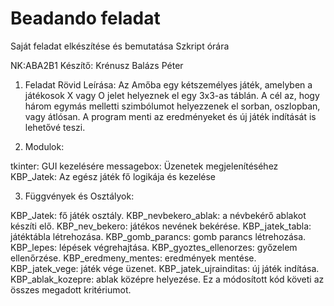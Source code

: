 # Beadando feladat 
Saját feladat elkészítése és bemutatása Szkript órára

NK:ABA2B1
Készítő: Krénusz Balázs Péter

1. Feladat Rövid Leírása:
Az Amőba egy kétszemélyes játék, amelyben a játékosok X vagy O jelet helyeznek el egy 3x3-as táblán. 
A cél az, hogy három egymás melletti szimbólumot helyezzenek el sorban, oszlopban, vagy átlósan. 
A program menti az eredményeket és új játék indítását is lehetővé teszi.

2. Modulok:

tkinter: GUI kezelésére
messagebox: Üzenetek megjelenítéséhez
KBP_Jatek: Az egész játék fő logikája és kezelése 

3. Függvények és Osztályok:

KBP_Jatek: fő játék osztály.
KBP_nevbekero_ablak: a névbekérő ablakot készíti elő.
KBP_nev_bekero: játékos nevének bekérése.
KBP_jatek_tabla: játéktábla létrehozása.
KBP_gomb_parancs: gomb parancs létrehozása.
KBP_lepes: lépések végrehajtása.
KBP_gyoztes_ellenorzes: győzelem ellenőrzése.
KBP_eredmeny_mentes: eredmények mentése.
KBP_jatek_vege: játék vége üzenet.
KBP_jatek_ujrainditas: új játék indítása.
KBP_ablak_kozepre: ablak középre helyezése.
Ez a módosított kód követi az összes megadott kritériumot.